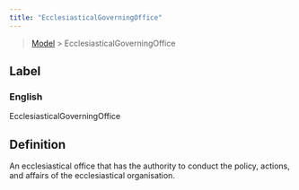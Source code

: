 ```yaml
---
title: "EcclesiasticalGoverningOffice"
---
```


> [Model](../../) > EcclesiasticalGoverningOffice

## Label

### English
EcclesiasticalGoverningOffice


## Definition
An ecclesiastical office that has the authority to conduct the policy, actions, and affairs of the ecclesiastical organisation. 


    
